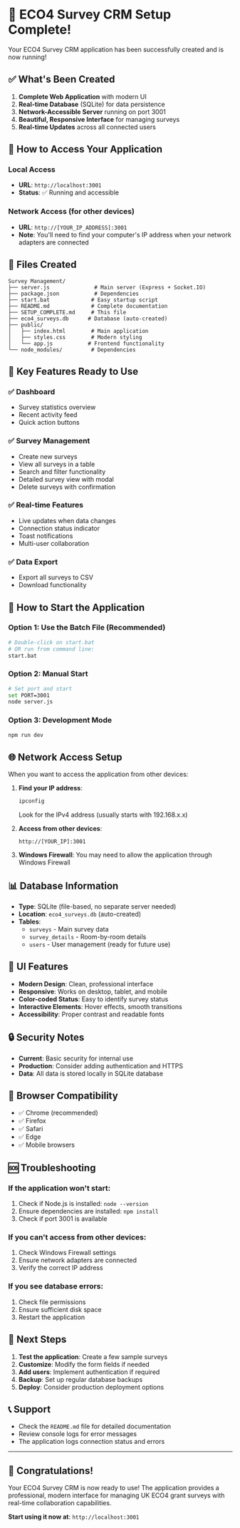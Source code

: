 # 🎉 ECO4 Survey CRM Setup Complete!

Your ECO4 Survey CRM application has been successfully created and is now running!

## ✅ What's Been Created

1. **Complete Web Application** with modern UI
2. **Real-time Database** (SQLite) for data persistence
3. **Network-Accessible Server** running on port 3001
4. **Beautiful, Responsive Interface** for managing surveys
5. **Real-time Updates** across all connected users

## 🚀 How to Access Your Application

### Local Access
- **URL**: `http://localhost:3001`
- **Status**: ✅ Running and accessible

### Network Access (for other devices)
- **URL**: `http://[YOUR_IP_ADDRESS]:3001`
- **Note**: You'll need to find your computer's IP address when your network adapters are connected

## 📁 Files Created

```
Survey Management/
├── server.js              # Main server (Express + Socket.IO)
├── package.json           # Dependencies
├── start.bat             # Easy startup script
├── README.md             # Complete documentation
├── SETUP_COMPLETE.md     # This file
├── eco4_surveys.db      # Database (auto-created)
├── public/
│   ├── index.html        # Main application
│   ├── styles.css        # Modern styling
│   └── app.js           # Frontend functionality
└── node_modules/         # Dependencies
```

## 🎯 Key Features Ready to Use

### ✅ Dashboard
- Survey statistics overview
- Recent activity feed
- Quick action buttons

### ✅ Survey Management
- Create new surveys
- View all surveys in a table
- Search and filter functionality
- Detailed survey view with modal
- Delete surveys with confirmation

### ✅ Real-time Features
- Live updates when data changes
- Connection status indicator
- Toast notifications
- Multi-user collaboration

### ✅ Data Export
- Export all surveys to CSV
- Download functionality

## 🔧 How to Start the Application

### Option 1: Use the Batch File (Recommended)
```bash
# Double-click on start.bat
# OR run from command line:
start.bat
```

### Option 2: Manual Start
```bash
# Set port and start
set PORT=3001
node server.js
```

### Option 3: Development Mode
```bash
npm run dev
```

## 🌐 Network Access Setup

When you want to access the application from other devices:

1. **Find your IP address**:
   ```bash
   ipconfig
   ```
   Look for the IPv4 address (usually starts with 192.168.x.x)

2. **Access from other devices**:
   ```
   http://[YOUR_IP]:3001
   ```

3. **Windows Firewall**: You may need to allow the application through Windows Firewall

## 📊 Database Information

- **Type**: SQLite (file-based, no separate server needed)
- **Location**: `eco4_surveys.db` (auto-created)
- **Tables**: 
  - `surveys` - Main survey data
  - `survey_details` - Room-by-room details
  - `users` - User management (ready for future use)

## 🎨 UI Features

- **Modern Design**: Clean, professional interface
- **Responsive**: Works on desktop, tablet, and mobile
- **Color-coded Status**: Easy to identify survey status
- **Interactive Elements**: Hover effects, smooth transitions
- **Accessibility**: Proper contrast and readable fonts

## 🔒 Security Notes

- **Current**: Basic security for internal use
- **Production**: Consider adding authentication and HTTPS
- **Data**: All data is stored locally in SQLite database

## 📱 Browser Compatibility

- ✅ Chrome (recommended)
- ✅ Firefox
- ✅ Safari
- ✅ Edge
- ✅ Mobile browsers

## 🆘 Troubleshooting

### If the application won't start:
1. Check if Node.js is installed: `node --version`
2. Ensure dependencies are installed: `npm install`
3. Check if port 3001 is available

### If you can't access from other devices:
1. Check Windows Firewall settings
2. Ensure network adapters are connected
3. Verify the correct IP address

### If you see database errors:
1. Check file permissions
2. Ensure sufficient disk space
3. Restart the application

## 🎯 Next Steps

1. **Test the application**: Create a few sample surveys
2. **Customize**: Modify the form fields if needed
3. **Add users**: Implement authentication if required
4. **Backup**: Set up regular database backups
5. **Deploy**: Consider production deployment options

## 📞 Support

- Check the `README.md` file for detailed documentation
- Review console logs for error messages
- The application logs connection status and errors

---

## 🎊 Congratulations!

Your ECO4 Survey CRM is now ready to use! The application provides a professional, modern interface for managing UK ECO4 grant surveys with real-time collaboration capabilities.

**Start using it now at**: `http://localhost:3001`
